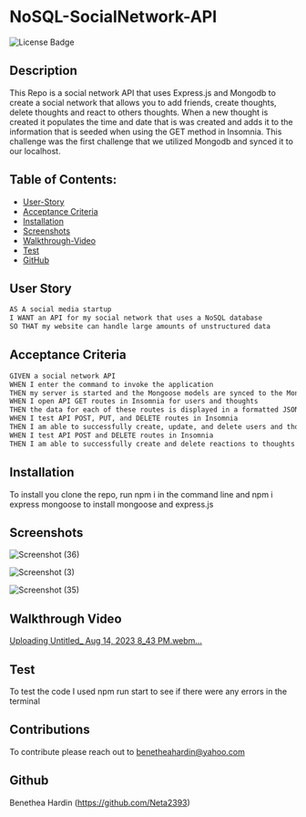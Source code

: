 # NoSQL-SocialNetwork-API

![License Badge](https://img.shields.io/badge/license-MIT-green) 

## Description

This Repo is a social network API that uses Express.js and Mongodb to create a social network that allows you to add friends, create thoughts, delete thoughts and react to others thoughts. When a new thought is created it populates the time and date that is was created and adds it to the information that is seeded when using the GET method in Insomnia. This challenge was the first challenge that we utilized Mongodb and synced it to our localhost. 

## Table of Contents:
  * [User-Story](#user-story)
  * [Acceptance Criteria](#acceptance-criteria)
  * [Installation](#installation)
  * [Screenshots](#screenshots)
  * [Walkthrough-Video](#walkthrough-video)
  * [Test](#test)
  * [GitHub](#github)

## User Story

```md
AS A social media startup
I WANT an API for my social network that uses a NoSQL database
SO THAT my website can handle large amounts of unstructured data
```

## Acceptance Criteria

```md
GIVEN a social network API
WHEN I enter the command to invoke the application
THEN my server is started and the Mongoose models are synced to the MongoDB database
WHEN I open API GET routes in Insomnia for users and thoughts
THEN the data for each of these routes is displayed in a formatted JSON
WHEN I test API POST, PUT, and DELETE routes in Insomnia
THEN I am able to successfully create, update, and delete users and thoughts in my database
WHEN I test API POST and DELETE routes in Insomnia
THEN I am able to successfully create and delete reactions to thoughts and add and remove friends to a user’s friend list
```
## Installation
To install you clone the repo,  run npm i in the command line and npm i express mongoose to install mongoose and express.js


## Screenshots
 



![Screenshot (36)](https://github.com/Neta2393/NoSQL-SocialNetwork-API-18/assets/128006949/85467f72-05c6-4c72-99c1-436125ac79ac)

![Screenshot (3)](https://github.com/Neta2393/NoSQL-SocialNetwork-API-18/assets/128006949/1da69e96-ac27-44a8-86b4-37f5483d8486)

![Screenshot (35)](https://github.com/Neta2393/NoSQL-SocialNetwork-API-18/assets/128006949/2edf4d4b-5eec-4dc7-bb76-8fcc06175ec5)


## Walkthrough Video

[Uploading Untitled_ Aug 14, 2023 8_43 PM.webm…]()


## Test
To test the code I used npm run start to see if there were any errors in the terminal

## Contributions
To contribute please reach out to benetheahardin@yahoo.com

## Github 
Benethea Hardin (https://github.com/Neta2393)


